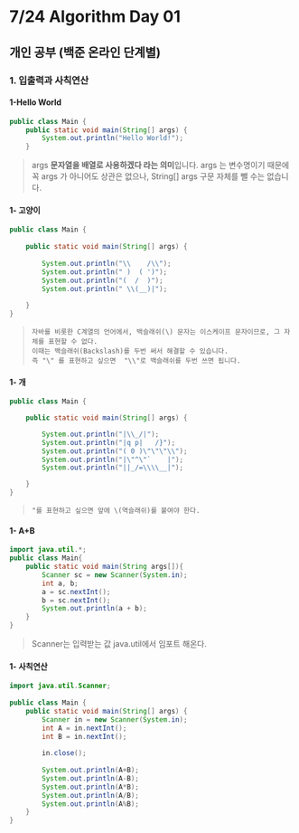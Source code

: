 # 7/24 Algorithm Day 01

## 개인 공부 (백준 온라인 단계별)

### 1. 입출력과 사칙연산

#### 1-Hello World

```java
public class Main {
	public static void main(String[] args) {
		System.out.println("Hello World!");
	}
```

> args **문자열을 배열로 사용하겠다 라는 의미**입니다. args 는 변수명이기 때문에 꼭 args 가 아니어도 상관은 없으나, String[] args 구문 자체를 뺄 수는 없습니다.

#### 1- 고양이

```java
public class Main {
	
	public static void main(String[] args) {
		
		System.out.println("\\    /\\");
		System.out.println(" )  ( ')");
		System.out.println("(  /  )");
		System.out.println(" \\(__)|");
		
	}
}
```

> ```
> 자바를 비롯한 C계열의 언어에서, 백슬래쉬(\) 문자는 이스케이프 문자이므로, 그 자체를 표현할 수 없다.
> 이때는 백슬래쉬(Backslash)를 두번 써서 해결할 수 있습니다. 
> 즉 "\" 를 표현하고 싶으면  "\\"로 백슬래쉬를 두번 쓰면 됩니다.
> ```

#### 1- 개

```java
public class Main {

	public static void main(String[] args) {

		System.out.println("|\\_/|");
		System.out.println("|q p|   /}");
		System.out.println("( 0 )\"\"\"\\");
		System.out.println("|\"^\"`    |");
		System.out.println("||_/=\\\\__|");

	}
}
```

> ```
> "를 표현하고 싶으면 앞에 \(역슬래쉬)를 붙여야 한다.
> ```

#### 1- A+B

```JAVA
import java.util.*;
public class Main{
	public static void main(String args[]){
		Scanner sc = new Scanner(System.in);
		int a, b;
		a = sc.nextInt();
		b = sc.nextInt();
		System.out.println(a + b);
	}
}
```

> Scanner는 입력받는 값
> java.util에서 임포트 해온다.

#### 1-  사칙연산

```java
import java.util.Scanner;
 
public class Main {
	public static void main(String[] args) {
		Scanner in = new Scanner(System.in);
		int A = in.nextInt();
		int B = in.nextInt();
 
        in.close();
 
		System.out.println(A+B);
		System.out.println(A-B);
		System.out.println(A*B);
		System.out.println(A/B);
		System.out.println(A%B);
	}
}
```

